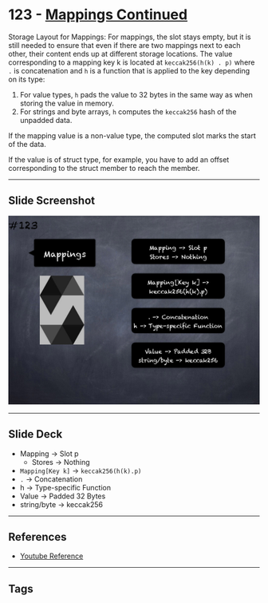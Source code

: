 # 123 - [Mappings Continued](Mappings%20Continued.md)
Storage Layout for Mappings: For mappings, the slot stays empty, but it is still needed to ensure that even if there are two mappings next to each other, their content ends up at different storage locations. The value corresponding to a mapping key k is located at `keccak256(h(k) . p)` where `.` is concatenation and `h` is a function that is applied to the key depending on its type: 

1. For value types, `h` pads the value to 32 bytes in the same way as when storing the value in memory.
2. For strings and byte arrays, `h` computes the `keccak256` hash of the unpadded data. 

If the mapping value is a non-value type, the computed slot marks the start of the data. 

If the value is of struct type, for example, you have to add an offset corresponding to the struct member to reach the member.

___
## Slide Screenshot
![123.png](../images/solidity201/123.png)
___
## Slide Deck
- Mapping -> Slot p
	- Stores -> Nothing
- `Mapping[Key k]` -> `keccak256(h(k).p)`
- `.` -> Concatenation
- h -> Type-specific Function
- Value -> Padded 32 Bytes
- string/byte -> keccak256
___
## References
- [Youtube Reference](https://youtu.be/TqMIbouwePE?t=159)
___
## Tags